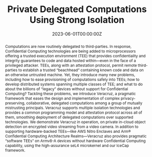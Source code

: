 ---
title: "Private Delegated Computations Using Strong Isolation"
authors:
- Mathias Brossard
- Guilhem Bryant
- Basma El Gaabouri
- admin
- Alexandre Ferreira
- Edmund Grimley-Evans
- Christopher Haster
- Evan Johnson
- Derek Miller
- Fan Mo
- Dominic P. Mulligan
- Nick Spinale
- Eric van Hensbergen
- Hugo J. M. Vincent
- Shale Xiong

date: "2023-06-01T00:00:00Z"
doi: "10.1109/TETC.2023.3281738"

# Publication type.
# Legend: 0 = Uncategorized; 1 = Conference paper; 2 = Journal article;
# 3 = Preprint / Working Paper; 4 = Report; 5 = Book; 6 = Book section;
# 7 = Thesis; 8 = Patent
publication_types: ["2"]

# Publication name and optional abbreviated publication name.
publication: "*IEEE Transactions on Emerging Topics in Computing*"
publication_short: ""

abstract: Computations are now routinely delegated to third-parties. In response, Confidential Computing technologies are being added to microprocessors offering a trusted execution environment (TEE) that provides confidentiality and integrity guarantees to code and data hosted within—even in the face of a privileged attacker. TEEs, along with an attestation protocol, permit remote third-parties to establish a trusted “beachhead” containing known code and data on an otherwise untrusted machine. Yet, they introduce many new problems, including how to ease provisioning of computations safely into TEEs; how to develop distributed systems spanning multiple classes of TEE; and what to do about the billions of “legacy” devices without support for Confidential Computing? Tackling these problems, we introduce Veracruz, a pragmatic framework that eases the design and implementation of complex privacy-preserving, collaborative, delegated computations among a group of mutually mistrusting principals. Veracruz supports multiple isolation technologies and provides a common programming model and attestation protocol across all of them, smoothing deployment of delegated computations over supported technologies. We demonstrate Veracruz in operation, on private in-cloud object detection on encrypted video streaming from a video camera. In addition to supporting hardware-backed TEEs—like AWS Nitro Enclaves and Arm® Confidential Computing Architecture Realms—Veracruz also provides pragmatic “software TEEs” on Armv8-A devices without hardware Confidential Computing capability, using the high-assurance seL4 microkernel and our IceCap framework.
---